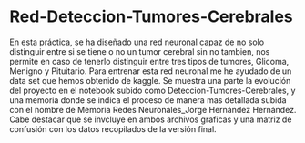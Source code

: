 # Red-Deteccion-Tumores-Cerebrales

En esta práctica, se ha diseñado una red neuronal capaz de no solo distinguir entre si se tiene o no un tumor cerebral sin no tambien, nos permite en caso de tenerlo distinguir entre tres tipos de tumores, Glicoma, Menigno y Pituitario. Para entrenar esta red neuronal me he ayudado de un data set que hemos obtenido de kaggle. Se muestra una parte  la evolución del proyecto en el notebook subido como Deteccion-Tumores-Cerebrales, y una memoria donde se indica el proceso de manera mas detallada subida con el nombre de Memoria Redes Neuronales_Jorge Hernández Hernández. 
Cabe destacar que se invcluye en ambos archivos graficas y una matriz de confusión con los datos recopilados de la versión final.
